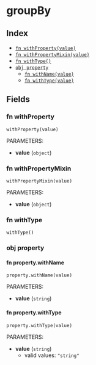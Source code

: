 # groupBy



## Index

* [`fn withProperty(value)`](#fn-withproperty)
* [`fn withPropertyMixin(value)`](#fn-withpropertymixin)
* [`fn withType()`](#fn-withtype)
* [`obj property`](#obj-property)
  * [`fn withName(value)`](#fn-propertywithname)
  * [`fn withType(value)`](#fn-propertywithtype)

## Fields

### fn withProperty

```jsonnet
withProperty(value)
```

PARAMETERS:

* **value** (`object`)


### fn withPropertyMixin

```jsonnet
withPropertyMixin(value)
```

PARAMETERS:

* **value** (`object`)


### fn withType

```jsonnet
withType()
```



### obj property


#### fn property.withName

```jsonnet
property.withName(value)
```

PARAMETERS:

* **value** (`string`)


#### fn property.withType

```jsonnet
property.withType(value)
```

PARAMETERS:

* **value** (`string`)
   - valid values: `"string"`

